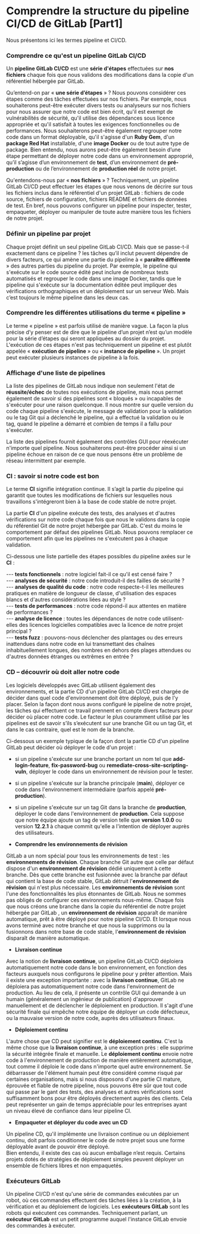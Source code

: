 # Comprendre la structure du pipeline CI/CD de GitLab [Part1]

Nous présentons ici les termes pipeline et CI/CD.

### Comprendre ce qu'est un **pipeline GitLab CI/CD**

Un **pipeline GitLab CI/CD** est une **série d'étapes** effectuées sur **nos fichiers** chaque fois que nous validons des modifications dans la copie d'un référentiel hébergée par GitLab.

Qu’entend-on par « **une série d’étapes** » ? Nous pouvons considérer ces étapes comme des tâches effectuées sur nos fichiers. Par exemple, nous souhaiterons peut-être exécuter divers tests ou analyseurs sur nos fichiers pour nous assurer que notre code est bien écrit, qu'il est exempt de vulnérabilités de sécurité, qu'il utilise des dépendances sous licence appropriée et qu'il satisfait à toutes les exigences fonctionnelles ou de performances. Nous souhaiterons peut-être également regrouper notre code dans un format déployable, qu'il s'agisse d'un **Ruby Gem**, d'un **package Red Hat** installable, d'une **image Docker** ou de tout autre type de package. Bien entendu, nous aurons peut-être également besoin d’une étape permettant de déployer notre code dans un environnement approprié, qu’il s’agisse d’un environnement de **test**, d’un environnement de **pré-production** ou de l’environnement de **production réel** de notre projet.

Qu'entendons-nous par « **nos fichiers** » ? Techniquement, un pipeline GitLab CI/CD peut effectuer les étapes que nous venons de décrire sur tous les fichiers inclus dans le référentiel d'un projet GitLab : fichiers de code source, fichiers de configuration, fichiers README et fichiers de données de test. En bref, nous pouvons configurer un pipeline pour inspecter, tester, empaqueter, déployer ou manipuler de toute autre manière tous les fichiers de notre projet.

### Définir un pipeline par projet

Chaque projet définit un seul pipeline GitLab CI/CD. Mais que se passe-t-il exactement dans ce pipeline ? les tâches qu’il inclut peuvent dépendre de divers facteurs, ce qui amène une partie du pipeline à « **paraître différente** » des autres parties du pipeline du projet. Par exemple, le pipeline qui s'exécute sur le code source édité peut inclure de nombreux tests automatisés et regrouper le code dans une image Docker, tandis que le pipeline qui s'exécute sur la documentation éditée peut impliquer des vérifications orthographiques et un déploiement sur un serveur Web. Mais c’est toujours le même pipeline dans les deux cas.

### Comprendre les différentes utilisations du terme « pipeline »

Le terme « pipeline » est parfois utilisé de manière vague. La façon la plus précise d’y penser est de dire que le pipeline d’un projet n’est qu’un modèle pour la série d’étapes qui seront appliquées au dossier du projet. L'exécution de ces étapes n'est pas techniquement un pipeline et est plutôt appelée « **exécution de pipeline** » ou « **instance de pipeline** ». Un projet peut exécuter plusieurs instances de pipeline à la fois.

### Affichage d'une liste de pipelines

La liste des pipelines de GitLab nous indique non seulement l'état de **réussite/échec** de toutes nos exécutions de pipeline, mais nous permet également de savoir si des pipelines sont « bloqués » ou incapables de s'exécuter pour une raison quelconque. Il nous montre sur quelle version du code chaque pipeline s'exécute, le message de validation pour la validation ou le tag Git qui a déclenché le pipeline, qui a effectué la validation ou le tag, quand le pipeline a démarré et combien de temps il a fallu pour s'exécuter.

La liste des pipelines fournit également des contrôles GUI pour réexécuter n'importe quel pipeline. Nous souhaiterons peut-être procéder ainsi si un pipeline échoue en raison de ce que nous pensons être un problème de réseau intermittent par exemple.

### CI : savoir si notre code est bon

Le terme **CI** signifie intégration continue. Il s’agit la partie du pipeline qui garantit que toutes les modifications de fichiers sur lesquelles nous travaillons s'intégreront bien à la base de code stable de notre projet.

La partie **CI** d'un pipeline exécute des tests, des analyses et d'autres vérifications sur notre code chaque fois que nous le validons dans la copie du référentiel Git de notre projet hébergée par GitLab. C'est du moins le comportement par défaut des pipelines GitLab. Nous pouvons remplacer ce comportement afin que les pipelines ne s'exécutent pas à chaque validation.

Ci-dessous une liste partielle des étapes possibles du pipeline axées sur le **CI** : <br>

--- **tests fonctionnels** : notre logiciel fait-il ce qu'il est censé faire ? <br>
--- **analyses de sécurité** : notre code introduit-il des failles de sécurité ? <br>
--- **analyses de qualité du code** : notre code respecte-t-il les meilleures pratiques en matière de longueur de classe, d'utilisation des espaces blancs et d'autres considérations liées au style ? <br>
--- **tests de performances** : notre code répond-il aux attentes en matière de performances ? <br>
--- **analyse de licence** : toutes les dépendances de notre code utilisent-elles des licences logicielles compatibles avec la licence de notre projet principal ? <br>
--- **tests fuzz** : pouvons-nous déclencher des plantages ou des erreurs inattendues dans notre code en lui transmettant des chaînes inhabituellement longues, des nombres en dehors des plages attendues ou d'autres données étranges ou extrêmes en entrée ?

### CD – découvrir où doit aller notre code

Les logiciels développés avec GitLab utilisent également des environnements, et la partie CD d'un pipeline GitLab CI/CD est chargée de décider dans quel code d'environnement doit être déployé, puis de l'y placer. Selon la façon dont nous avons configuré le pipeline de notre projet, les tâches qui effectuent ce travail prennent en compte divers facteurs pour décider où placer notre code. Le facteur le plus couramment utilisé par les pipelines est de savoir s’ils s’exécutent sur une branche Git ou un tag Git, et dans le cas contraire, quel est le nom de la branche.

Ci-dessous un exemple typique de la façon dont la partie CD d'un pipeline GitLab peut décider où déployer le code d'un projet :

- si un pipeline s'exécute sur une branche portant un nom tel que **add-login-feature**, **fix-password-bug** ou **remediate-cross-site-scripting-vuln**, déployer le code dans un environnement de révision pour le tester.
- si un pipeline s'exécute sur la branche principale (**main**), déployer ce code dans l'environnement intermédiaire (parfois appelé **pré-production**).
- si un pipeline s'exécute sur un tag Git dans la branche de **production**, déployer le code dans l'environnement de **production**. Cela suppose que notre équipe ajoute un tag de version telle que **version 1.0.0** ou version **12.2.1** à chaque commit qu'elle a l'intention de déployer auprès des utilisateurs.

- **Comprendre les environnements de révision**

GitLab a un nom spécial pour tous les environnements de test : les **environnements de révision**. Chaque branche Git autre que celle par défaut dispose d'un **environnement de révision** dédié uniquement à cette branche. Dès que cette branche est fusionnée avec la branche par défaut qui contient la base de code stable, GitLab détruit l'**environnement de révision** qui n'est plus nécessaire. Les **environnements de révision** sont l'une des fonctionnalités les plus étonnantes de GitLab. Nous ne sommes pas obligés de configurer ces environnements nous-même. Chaque fois que nous créons une branche dans la copie du référentiel de notre projet hébergée par GitLab , un **environnement de révision** apparaît de manière automatique, prêt à être déployé pour notre pipeline CI/CD. Et lorsque nous avons terminé avec notre branche et que nous la supprimons ou la fusionnons dans notre base de code stable, l'**environnement de révision** disparaît de manière automatique.

- **Livraison continue**

Avec la notion de **livraison continue**, un pipeline GitLab CI/CD déploiera automatiquement notre code dans le bon environnement, en fonction des facteurs auxquels nous configurons le pipeline pour y prêter attention. Mais il existe une exception importante : avec la **livraison continue**, GitLab ne déploiera pas automatiquement notre code dans l'environnement de production. Au lieu de cela, il présente un contrôle GUI qui demande à un humain (généralement un ingénieur de publication) d'approuver manuellement et de déclencher le déploiement en production. Il s'agit d'une sécurité finale qui empêche notre équipe de déployer un code défectueux, ou la mauvaise version de notre code, auprès des utilisateurs finaux.

- **Déploiement continu**

L'autre chose que CD peut signifier est le **déploiement continu**. C'est la même chose que la **livraison continue**, à une exception près : elle supprime la sécurité intégrée finale et manuelle. Le **déploiement continu** envoie notre code à l'environnement de production de manière entièrement automatique, tout comme il déploie le code dans n'importe quel autre environnement. Se débarrasser de l'élément humain peut être considéré comme risqué par certaines organisations, mais si nous disposons d'une partie CI mature, éprouvée et fiable de notre pipeline, nous pouvons être sûr que tout code qui passe par le gant des tests, des analyses et autres vérifications sont suffisamment bons pour être déployés directement auprès des clients. Cela peut représenter un gain de temps appréciable pour les entreprises ayant un niveau élevé de confiance dans leur pipeline CI.

- **Empaqueter et déployer du code avec un CD**

Un pipeline CD, qu'il implémente une livraison continue ou un déploiement continu, doit parfois conditionner le code de notre projet sous une forme déployable avant de pouvoir être déployé. <br>
Bien entendu, il existe des cas où aucun emballage n’est requis. Certains projets dotés de stratégies de déploiement simples peuvent déployer un ensemble de fichiers libres et non empaquetés.

### Exécuteurs GitLab

Un pipeline CI/CD n'est qu'une série de commandes exécutées par un robot, où ces commandes effectuent des tâches liées à la création, à la vérification et au déploiement de logiciels. Les **exécuteurs GitLab** sont les robots qui exécutent ces commandes. Techniquement parlant, un **exécuteur GitLab** est un petit programme auquel l'instance GitLab envoie des commandes à exécuter.